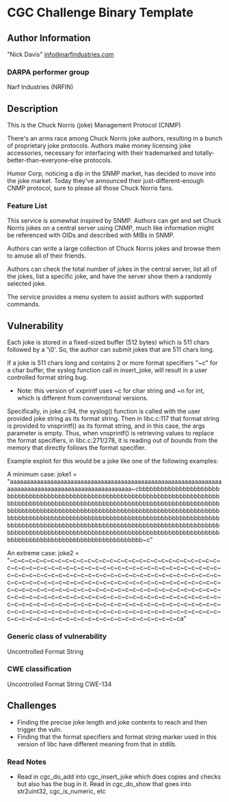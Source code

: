 # CGC Challenge Binary Template

## Author Information

"Nick Davis" <info@narfindustries.com>

### DARPA performer group

Narf Industries (NRFIN)

## Description

This is the Chuck Norris (joke) Management Protocol (CNMP)

There's an arms race among Chuck Norris joke authors, resulting in a bunch of proprietary joke protocols.  Authors make money licensing joke accessories, necessary for interfacing with their trademarked and totally-better-than-everyone-else protocols.

Humor Corp, noticing a dip in the SNMP market, has decided to move into the joke market.  Today they've announced their just-different-enough CNMP protocol, sure to please all those Chuck Norris fans.

### Feature List

This service is somewhat inspired by SNMP.  Authors can get and set Chuck Norris jokes on a central server using CNMP, much like information might be referenced with OIDs and described with MIBs in SNMP.

Authors can write a large collection of Chuck Norris jokes and browse them to amuse all of their friends.

Authors can check the total number of jokes in the central server, list all of the jokes, list a specific joke, and have the server show them a randomly selected joke.

The service provides a menu system to assist authors with supported commands.

## Vulnerability

Each joke is stored in a fixed-sized buffer (512 bytes) which is 511 chars followed by a '\0'. So, the author can submit jokes that are 511 chars long.

If a joke is 511 chars long and contains 2 or more format specifiers "~c" for a char buffer, the syslog function call in insert_joke, will result in a user controlled format string bug.

* Note: this version of xxprintf uses ~c for char string and ~n for int, which is different from converntional versions.

Specifically, in joke.c:94, the syslog() function is called with the user provided joke string as its format string. Then in libc.c:117 that format string is provided to vnsprintf() as its format string, and in this case, the args parameter is empty. Thus, when vnsprintf() is retrieving values to replace the format specifiers, in libc.c:271/278, it is reading out of bounds from the memory that directly follows the format specifier.

Example exploit for this would be a joke like one of the following examples:

A minimum case:
joke1 = "aaaaaaaaaaaaaaaaaaaaaaaaaaaaaaaaaaaaaaaaaaaaaaaaaaaaaaaaaaaaaaaaaaaaaaaaaaaaaaaaaaaaaaaaaaaaaaaaaaaa~cbbbbbbbbbbbbbbbbbbbbbbbbbbbbbbbbbbbbbbbbbbbbbbbbbbbbbbbbbbbbbbbbbbbbbbbbbbbbbbbbbbbbbbbbbbbbbbbbbbbbbbbbbbbbbbbbbbbbbbbbbbbbbbbbbbbbbbbbbbbbbbbbbbbbbbbbbbbbbbbbbbbbbbbbbbbbbbbbbbbbbbbbbbbbbbbbbbbbbbbbbbbbbbbbbbbbbbbbbbbbbbbbbbbbbbbbbbbbbbbbbbbbbbbbbbbbbbbbbbbbbbbbbbbbbbbbbbbbbbbbbbbbbbbbbbbbbbbbbbbbbbbbbbbbbbbbbbbbbbbbbbbbbbbbbbbbbbbbbbbbbbbbbbbbbbbbbbbbbbbbbbbbbbbbbbbbbbbbbbbbbbbbbbbbbbbbbbbbbbbbbbbbbbb~c"

An extreme case:
joke2 = "~c~c~c~c~c~c~c~c~c~c~c~c~c~c~c~c~c~c~c~c~c~c~c~c~c~c~c~c~c~c~c~c~c~c~c~c~c~c~c~c~c~c~c~c~c~c~c~c~c~c~c~c~c~c~c~c~c~c~c~c~c~c~c~c~c~c~c~c~c~c~c~c~c~c~c~c~c~c~c~c~c~c~c~c~c~c~c~c~c~c~c~c~c~c~c~c~c~c~c~c~c~c~c~c~c~c~c~c~c~c~c~c~c~c~c~c~c~c~c~c~c~c~c~c~c~c~c~c~c~c~c~c~c~c~c~c~c~c~c~c~c~c~c~c~c~c~c~c~c~c~c~c~c~c~c~c~c~c~c~c~c~c~c~c~c~c~c~c~c~c~c~c~c~c~c~c~c~c~c~c~c~c~c~c~c~c~c~c~c~c~c~c~c~c~c~c~c~c~c~c~c~c~c~c~c~c~c~c~c~c~c~c~c~c~c~c~c~c~c~c~c~c~c~c~c~c~c~c~c~c~c~c~c~c~c~c~c~c~c~c~c~c~c~c~c~c~c~c~c~c~c~c~c~c~ca"

### Generic class of vulnerability

Uncontrolled Format String

### CWE classification

Uncontrolled Format String
CWE-134

## Challenges

- Finding the precise joke length and joke contents to reach and then trigger the vuln.
- Finding that the format specifiers and format string marker used in this version of libc have different meaning from that in stdlib.

### Read Notes

* Read in cgc_do_add into cgc_insert_joke which does copies and checks but also has
  the bug in it. Read in cgc_do_show that goes into str2uint32, cgc_is_numeric, etc
